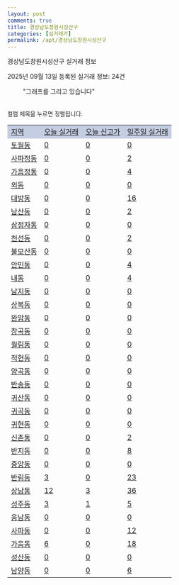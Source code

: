 ```yaml
---
layout: post
comments: true
title: 경상남도창원시성산구
categories: [실거래가]
permalink: /apt/경상남도창원시성산구
---
```


경상남도창원시성산구 실거래 정보

2025년 09월 13일 등록된 실거래 정보: 24건

<!--<script async src="https://pagead2.googlesyndication.com/pagead/js/adsbygoogle.js?client=ca-pub-3485438051770037"
 crossorigin="anonymous"></script>-->

<script type="text/javascript">
  google.charts.load('current', {'packages':['corechart']});
  google.charts.setOnLoadCallback(drawChart);

  function drawChart() {
    var data = google.visualization.arrayToDataTable([['거래일', '매매', '전월세', '전매'], ['21-01', 0, 1, 0], ['21-02', 0, 3, 0], ['21-03', 0, 2, 0], ['21-04', 0, 1, 0], ['21-05', 0, 5, 0], ['21-06', 0, 12, 0], ['21-07', 73, 79, 3], ['21-08', 437, 252, 10], ['21-09', 446, 277, 7], ['21-10', 457, 330, 10], ['21-11', 297, 324, 3], ['21-12', 268, 381, 1], ['22-01', 216, 354, 0], ['22-02', 341, 428, 3], ['22-03', 334, 437, 2], ['22-04', 350, 584, 8], ['22-05', 229, 473, 7], ['22-06', 173, 353, 15], ['22-07', 105, 272, 0], ['22-08', 16, 72, 1], ['23-07', 1, 1, 0], ['23-08', 0, 1, 0], ['23-09', 0, 4, 0], ['23-10', 29, 39, 0], ['23-11', 153, 293, 5], ['23-12', 175, 376, 7], ['24-01', 1, 14, 0], ['24-02', 0, 6, 0], ['24-03', 0, 3, 0], ['24-04', 0, 2, 0], ['24-05', 0, 5, 0], ['24-06', 0, 4, 0], ['24-07', 0, 1, 0], ['24-08', 24, 26, 2], ['24-09', 152, 156, 4], ['24-10', 235, 92, 232], ['24-11', 94, 0, 94], ['24-12', 186, 186, 186], ['25-01', 175, 175, 175], ['25-02', 221, 221, 221], ['25-03', 241, 241, 241], ['25-04', 293, 293, 293], ['25-05', 318, 318, 318], ['25-06', 338, 338, 338], ['25-07', 285, 285, 285], ['25-08', 233, 233, 233], ['25-09', 51, 51, 51]]);

    var options = {
      title: '최근 1년간 유형별 거래량 추이',
      legend: { position: 'bottom' }
    };

    setTimeout(function() {
        var chart = new google.visualization.LineChart(document.getElementById('columnchart_material'));
        chart.draw(data, (options));
        document.getElementById('loading').style.display = 'none';
        var dayLabel = (new Date()).getDay();
        if (dayLabel < 2) {
            sorttable.innerSortFunction.apply(document.getElementById('week'), []);
            sorttable.innerSortFunction.apply(document.getElementById('week'), []);        
        }
        else {
            sorttable.innerSortFunction.apply(document.getElementById('today'), []);
            sorttable.innerSortFunction.apply(document.getElementById('today'), []);
        }
    }, 200);

  }
</script>

<div id="loading" style="z-index:20; display: block; margin-left: 35px">"그래프를 그리고 있습니다"</div>
<div id="columnchart_material" style="width: 95%; margin-left: -35px; display: block"></div>
<!--<div style="width: 95%; margin-left: -35px; display: block">
      <script async src="https://pagead2.googlesyndication.com/pagead/js/adsbygoogle.js?client=ca-pub-3485438051770037"
          crossorigin="anonymous"></script>
      <ins class="adsbygoogle"
          style="display:block"
          data-ad-format="fluid"
          data-ad-layout-key="-fb+5w+4e-db+86"
          data-ad-client="ca-pub-3485438051770037"
          data-ad-slot="1827090281"></ins>
      <script>
          (adsbygoogle = window.adsbygoogle || []).push({});
      </script>
</div>-->
<br>

<font size='small' style='font-size: small;'>컬럼 제목을 누르면 정렬됩니다.</font>
<table class="sortable">
  <tr style='background-color: rgba(114, 132, 186,0.4);'>
    <td id="region"><a href="#">지역</a></td>
    <td id="today"><a href="#">오늘 실거래</a></td>
    <td id="today_new"><a href="#">오늘 신고가</a></td>
    <td id="week"><a href="#">일주일 실거래</a></td>
  </tr>

  
  <tr class="item">
    <td><a href="경상남도창원시성산구토월동">토월동</a></td>
    <td><a href="경상남도창원시성산구토월동">0</a></td>
    <td><a href="경상남도창원시성산구토월동">0</a></td>
    <td><a href="경상남도창원시성산구토월동">0</a></td>
  </tr>
    

  <tr class="item">
    <td><a href="경상남도창원시성산구사파정동">사파정동</a></td>
    <td><a href="경상남도창원시성산구사파정동">0</a></td>
    <td><a href="경상남도창원시성산구사파정동">0</a></td>
    <td><a href="경상남도창원시성산구사파정동">2</a></td>
  </tr>
    

  <tr class="item">
    <td><a href="경상남도창원시성산구가음정동">가음정동</a></td>
    <td><a href="경상남도창원시성산구가음정동">0</a></td>
    <td><a href="경상남도창원시성산구가음정동">0</a></td>
    <td><a href="경상남도창원시성산구가음정동">4</a></td>
  </tr>
    

  <tr class="item">
    <td><a href="경상남도창원시성산구외동">외동</a></td>
    <td><a href="경상남도창원시성산구외동">0</a></td>
    <td><a href="경상남도창원시성산구외동">0</a></td>
    <td><a href="경상남도창원시성산구외동">0</a></td>
  </tr>
    

  <tr class="item">
    <td><a href="경상남도창원시성산구대방동">대방동</a></td>
    <td><a href="경상남도창원시성산구대방동">0</a></td>
    <td><a href="경상남도창원시성산구대방동">0</a></td>
    <td><a href="경상남도창원시성산구대방동">16</a></td>
  </tr>
    

  <tr class="item">
    <td><a href="경상남도창원시성산구남산동">남산동</a></td>
    <td><a href="경상남도창원시성산구남산동">0</a></td>
    <td><a href="경상남도창원시성산구남산동">0</a></td>
    <td><a href="경상남도창원시성산구남산동">2</a></td>
  </tr>
    

  <tr class="item">
    <td><a href="경상남도창원시성산구삼정자동">삼정자동</a></td>
    <td><a href="경상남도창원시성산구삼정자동">0</a></td>
    <td><a href="경상남도창원시성산구삼정자동">0</a></td>
    <td><a href="경상남도창원시성산구삼정자동">0</a></td>
  </tr>
    

  <tr class="item">
    <td><a href="경상남도창원시성산구천선동">천선동</a></td>
    <td><a href="경상남도창원시성산구천선동">0</a></td>
    <td><a href="경상남도창원시성산구천선동">0</a></td>
    <td><a href="경상남도창원시성산구천선동">2</a></td>
  </tr>
    

  <tr class="item">
    <td><a href="경상남도창원시성산구불모산동">불모산동</a></td>
    <td><a href="경상남도창원시성산구불모산동">0</a></td>
    <td><a href="경상남도창원시성산구불모산동">0</a></td>
    <td><a href="경상남도창원시성산구불모산동">0</a></td>
  </tr>
    

  <tr class="item">
    <td><a href="경상남도창원시성산구안민동">안민동</a></td>
    <td><a href="경상남도창원시성산구안민동">0</a></td>
    <td><a href="경상남도창원시성산구안민동">0</a></td>
    <td><a href="경상남도창원시성산구안민동">4</a></td>
  </tr>
    

  <tr class="item">
    <td><a href="경상남도창원시성산구내동">내동</a></td>
    <td><a href="경상남도창원시성산구내동">0</a></td>
    <td><a href="경상남도창원시성산구내동">0</a></td>
    <td><a href="경상남도창원시성산구내동">4</a></td>
  </tr>
    

  <tr class="item">
    <td><a href="경상남도창원시성산구남지동">남지동</a></td>
    <td><a href="경상남도창원시성산구남지동">0</a></td>
    <td><a href="경상남도창원시성산구남지동">0</a></td>
    <td><a href="경상남도창원시성산구남지동">0</a></td>
  </tr>
    

  <tr class="item">
    <td><a href="경상남도창원시성산구상복동">상복동</a></td>
    <td><a href="경상남도창원시성산구상복동">0</a></td>
    <td><a href="경상남도창원시성산구상복동">0</a></td>
    <td><a href="경상남도창원시성산구상복동">0</a></td>
  </tr>
    

  <tr class="item">
    <td><a href="경상남도창원시성산구완암동">완암동</a></td>
    <td><a href="경상남도창원시성산구완암동">0</a></td>
    <td><a href="경상남도창원시성산구완암동">0</a></td>
    <td><a href="경상남도창원시성산구완암동">0</a></td>
  </tr>
    

  <tr class="item">
    <td><a href="경상남도창원시성산구창곡동">창곡동</a></td>
    <td><a href="경상남도창원시성산구창곡동">0</a></td>
    <td><a href="경상남도창원시성산구창곡동">0</a></td>
    <td><a href="경상남도창원시성산구창곡동">0</a></td>
  </tr>
    

  <tr class="item">
    <td><a href="경상남도창원시성산구월림동">월림동</a></td>
    <td><a href="경상남도창원시성산구월림동">0</a></td>
    <td><a href="경상남도창원시성산구월림동">0</a></td>
    <td><a href="경상남도창원시성산구월림동">0</a></td>
  </tr>
    

  <tr class="item">
    <td><a href="경상남도창원시성산구적현동">적현동</a></td>
    <td><a href="경상남도창원시성산구적현동">0</a></td>
    <td><a href="경상남도창원시성산구적현동">0</a></td>
    <td><a href="경상남도창원시성산구적현동">0</a></td>
  </tr>
    

  <tr class="item">
    <td><a href="경상남도창원시성산구양곡동">양곡동</a></td>
    <td><a href="경상남도창원시성산구양곡동">0</a></td>
    <td><a href="경상남도창원시성산구양곡동">0</a></td>
    <td><a href="경상남도창원시성산구양곡동">0</a></td>
  </tr>
    

  <tr class="item">
    <td><a href="경상남도창원시성산구반송동">반송동</a></td>
    <td><a href="경상남도창원시성산구반송동">0</a></td>
    <td><a href="경상남도창원시성산구반송동">0</a></td>
    <td><a href="경상남도창원시성산구반송동">0</a></td>
  </tr>
    

  <tr class="item">
    <td><a href="경상남도창원시성산구귀산동">귀산동</a></td>
    <td><a href="경상남도창원시성산구귀산동">0</a></td>
    <td><a href="경상남도창원시성산구귀산동">0</a></td>
    <td><a href="경상남도창원시성산구귀산동">0</a></td>
  </tr>
    

  <tr class="item">
    <td><a href="경상남도창원시성산구귀곡동">귀곡동</a></td>
    <td><a href="경상남도창원시성산구귀곡동">0</a></td>
    <td><a href="경상남도창원시성산구귀곡동">0</a></td>
    <td><a href="경상남도창원시성산구귀곡동">0</a></td>
  </tr>
    

  <tr class="item">
    <td><a href="경상남도창원시성산구귀현동">귀현동</a></td>
    <td><a href="경상남도창원시성산구귀현동">0</a></td>
    <td><a href="경상남도창원시성산구귀현동">0</a></td>
    <td><a href="경상남도창원시성산구귀현동">0</a></td>
  </tr>
    

  <tr class="item">
    <td><a href="경상남도창원시성산구신촌동">신촌동</a></td>
    <td><a href="경상남도창원시성산구신촌동">0</a></td>
    <td><a href="경상남도창원시성산구신촌동">0</a></td>
    <td><a href="경상남도창원시성산구신촌동">2</a></td>
  </tr>
    

  <tr class="item">
    <td><a href="경상남도창원시성산구반지동">반지동</a></td>
    <td><a href="경상남도창원시성산구반지동">0</a></td>
    <td><a href="경상남도창원시성산구반지동">0</a></td>
    <td><a href="경상남도창원시성산구반지동">8</a></td>
  </tr>
    

  <tr class="item">
    <td><a href="경상남도창원시성산구중앙동">중앙동</a></td>
    <td><a href="경상남도창원시성산구중앙동">0</a></td>
    <td><a href="경상남도창원시성산구중앙동">0</a></td>
    <td><a href="경상남도창원시성산구중앙동">0</a></td>
  </tr>
    

  <tr class="item">
    <td><a href="경상남도창원시성산구반림동">반림동</a></td>
    <td><a href="경상남도창원시성산구반림동">3</a></td>
    <td><a href="경상남도창원시성산구반림동">0</a></td>
    <td><a href="경상남도창원시성산구반림동">23</a></td>
  </tr>
    

  <tr class="item">
    <td><a href="경상남도창원시성산구상남동">상남동</a></td>
    <td><a href="경상남도창원시성산구상남동">12</a></td>
    <td><a href="경상남도창원시성산구상남동">3</a></td>
    <td><a href="경상남도창원시성산구상남동">36</a></td>
  </tr>
    

  <tr class="item">
    <td><a href="경상남도창원시성산구성주동">성주동</a></td>
    <td><a href="경상남도창원시성산구성주동">3</a></td>
    <td><a href="경상남도창원시성산구성주동">1</a></td>
    <td><a href="경상남도창원시성산구성주동">5</a></td>
  </tr>
    

  <tr class="item">
    <td><a href="경상남도창원시성산구웅남동">웅남동</a></td>
    <td><a href="경상남도창원시성산구웅남동">0</a></td>
    <td><a href="경상남도창원시성산구웅남동">0</a></td>
    <td><a href="경상남도창원시성산구웅남동">0</a></td>
  </tr>
    

  <tr class="item">
    <td><a href="경상남도창원시성산구사파동">사파동</a></td>
    <td><a href="경상남도창원시성산구사파동">0</a></td>
    <td><a href="경상남도창원시성산구사파동">0</a></td>
    <td><a href="경상남도창원시성산구사파동">12</a></td>
  </tr>
    

  <tr class="item">
    <td><a href="경상남도창원시성산구가음동">가음동</a></td>
    <td><a href="경상남도창원시성산구가음동">6</a></td>
    <td><a href="경상남도창원시성산구가음동">0</a></td>
    <td><a href="경상남도창원시성산구가음동">18</a></td>
  </tr>
    

  <tr class="item">
    <td><a href="경상남도창원시성산구성산동">성산동</a></td>
    <td><a href="경상남도창원시성산구성산동">0</a></td>
    <td><a href="경상남도창원시성산구성산동">0</a></td>
    <td><a href="경상남도창원시성산구성산동">0</a></td>
  </tr>
    

  <tr class="item">
    <td><a href="경상남도창원시성산구남양동">남양동</a></td>
    <td><a href="경상남도창원시성산구남양동">0</a></td>
    <td><a href="경상남도창원시성산구남양동">0</a></td>
    <td><a href="경상남도창원시성산구남양동">6</a></td>
  </tr>
    


</table>


    